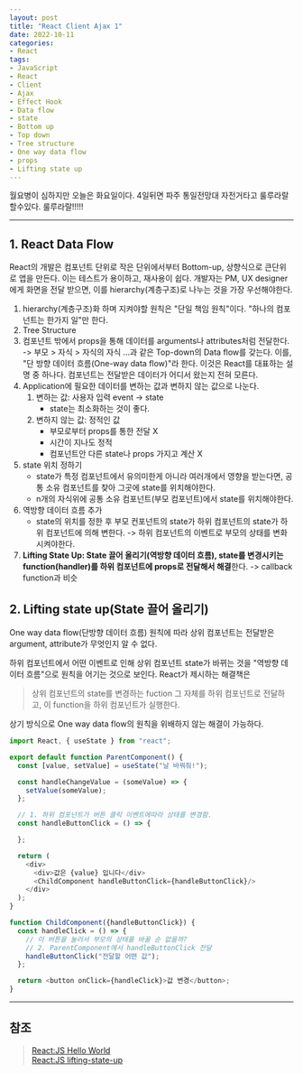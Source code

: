 ```yaml
---
layout: post
title: "React Client Ajax 1"
date: 2022-10-11
categories:
- React
tags:
- JavaScript
- React
- Client
- Ajax
- Effect Hook
- Data flow
- state
- Bottom up
- Top down
- Tree structure
- One way data flow
- props
- Lifting state up
---
```


월요병이 심하지만 오늘은 화요일이다. 4일뒤면 파주 통일전망대 자전거타고 룰루라랄할수있다. 룰루라랄!!!!!

---

## 1. React Data Flow

React의 개발은 컴포넌트 단위로 작은 단위에서부터 Bottom-up, 상향식으로 큰단위로 앱을 만든다. 이는 테스트가 용이하고, 재사용이 쉽다. 개발자는 PM, UX designer에게 화면을 전달 받으면, 이를 hierarchy(계층구조)로 나누는 것을 가장 우선해야한다.

1. hierarchy(계층구조)화 하며 지켜야할 원칙은 "단일 책임 원칙"이다. "하나의 컴포넌트는 한가지 일"만 한다.
2. Tree Structure
3. 컴포넌트 밖에서 props을 통해 데이터를 arguments나 attributes처럼 전달한다. -> 부모 > 자식 > 자식의 자식 ...과 같은 Top-down의 Data flow를 갖는다. 이를, "단 방향 데이터 흐름(One-way data flow)"라 한다. 이것은 React를 대표하는 설명 중 하나다. 컴포넌트는 전달받은 데이터가 어디서 왔는지 전혀 모른다.
4. Application에 필요한 데이터를 변하는 값과 변하지 않는 값으로 나눈다.
   1. 변하는 값: 사용자 입력 event -> state
      - state는 최소화하는 것이 좋다.
   2. 변하지 않는 값: 정적인 값
      - 부모로부터 props를 통한 전달 X
      - 시간이 지나도 정적
      - 컴포넌트안 다른 state나 props 가지고 계산 X
5. state 위치 정하기
   - state가 특정 컴포넌트에서 유의미한게 아니라 여러개에서 영향을 받는다면, 공통 소유 컴포넌트를 찾아 그곳에 state를 위치해야한다.
   - n개의 자식위에 공통 소유 컴포넌트(부모 컴포넌트)에서 state를 위치해야한다.
6. 역방향 데이터 흐름 추가
   - state의 위치를 정한 후 부모 컨포넌트의 state가 하위 컴포넌트의 state가 하위 컴포넌트에 의해 변한다. -> 하위 컴포넌트의 이벤트로 부모의 상태를 변화시켜야한다.
7. **Lifting State Up: State 끌어 올리기(역방향 데이터 흐름), state를 변경시키는 function(handler)를 하위 컴포넌트에 props로 전달해서 해결**한다. -> callback function과 비슷

## 2. Lifting state up(State 끌어 올리기)

One way data flow(단방향 데이터 흐름) 원칙에 따라 상위 컴포넌트는 전달받은 argument, attribute가 무엇인지 알 수 없다.

하위 컴포넌트에서 어떤 이벤트로 인해 상위 컴포넌트 state가 바뀌는 것을 "역방향 데이터 흐름"으로 원칙을 어기는 것으로 보인다. React가 제시하는 해결책은

> 상위 컴포넌트의 state를 변경하는 fuction 그 자체를 하위 컴포넌트로 전달하고, 이 function을 하위 컴포넌트가 실행한다.

상기 방식으로 One way data flow의 원칙을 위배하지 않는 해결이 가능하다.

```javascript
import React, { useState } from "react";

export default function ParentComponent() {
  const [value, setValue] = useState("날 바꿔줘!");

  const handleChangeValue = (someValue) => {
    setValue(someValue);
  };

  // 1. 하위 컴포넌트가 버튼 클릭 이벤트에따라 상태를 변경함.
  const handleButtonClick = () => {

  };

  return (
    <div>
      <div>값은 {value} 입니다</div>
      <ChildComponent handleButtonClick={handleButtonClick}/>
    </div>
  );
}

function ChildComponent({handleButtonClick}) {
  const handleClick = () => {
    // 이 버튼을 눌러서 부모의 상태를 바꿀 순 없을까?
    // 2. ParentComponent에서 handleButtonClick 전달
    handleButtonClick("전달할 어떤 값");
  };

  return <button onClick={handleClick}>값 변경</button>;
}
```

---

## 참조

> [React:JS Hello World](https://ko.reactjs.org/docs/hello-world.html)   
> [React:JS lifting-state-up](https://ko.reactjs.org/docs/lifting-state-up.html)